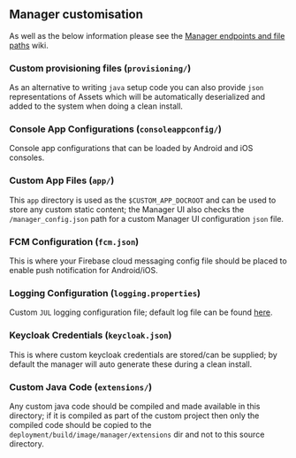 ## Manager customisation
As well as the below information please see the [Manager endpoints and file paths](https://github.com/openremote/openremote/wiki/Architecture:-Manager-endpoints-and-file-paths) wiki.

### Custom provisioning files (`provisioning/`)
As an alternative to writing `java` setup code you can also provide `json` representations of Assets which will be automatically deserialized and added to the system when doing a clean install.

### Console App Configurations (`consoleappconfig/`)
Console app configurations that can be loaded by Android and iOS consoles.

### Custom App Files (`app/`)
This `app` directory is used as the `$CUSTOM_APP_DOCROOT` and can be used to store any custom static content; the Manager UI also checks the `/manager_config.json` path for a custom Manager UI configuration `json` file.

### FCM Configuration (`fcm.json`)
This is where your Firebase cloud messaging config file should be placed to enable push notification for Android/iOS.

### Logging Configuration (`logging.properties`)
Custom `JUL` logging configuration file; default log file can be found [here](https://github.com/openremote/openremote/blob/master/manager/src/main/resources/logging.properties).

### Keycloak Credentials (`keycloak.json`)
This is where custom keycloak credentials are stored/can be supplied; by default the manager will auto generate these during a clean install.

### Custom Java Code (`extensions/`)
Any custom java code should be compiled and made available in this directory; if it is compiled as part of the custom project then only the compiled code should be copied to the `deployment/build/image/manager/extensions` dir and not to this source directory.
